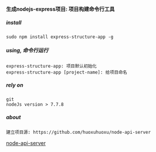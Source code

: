 #### 生成nodejs-express项目: 项目构建命令行工具

##### install
	
	sudo npm install express-structure-app -g
	
##### using, 命令行运行

	express-structure-app: 项目默认初始化
	express-structure-app [project-name]: 给项目命名
	
##### rely on
	
	git
	nodeJs version > 7.7.8
	
##### about

	建立项目源: https://github.com/huoxuhuoxu/node-api-server
	

[node-api-server](https://github.com/huoxuhuoxu/node-api-server)

